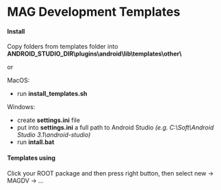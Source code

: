 # MAG Development Templates


#### Install

Copy folders from templates folder into **ANDROID_STUDIO_DIR\plugins\android\lib\templates\other\\**

or

MacOS:
* run **install_templates.sh**

Windows:
* create **settings.ini** file
* put into **settings.ini** a full path to Android Studio _(e.g. C:\Soft\Android Studio 3.1\android-studio)_
* run **intall.bat**

#### Templates using

Click your ROOT package and then press right button, then select new -> MAGDV -> ...
